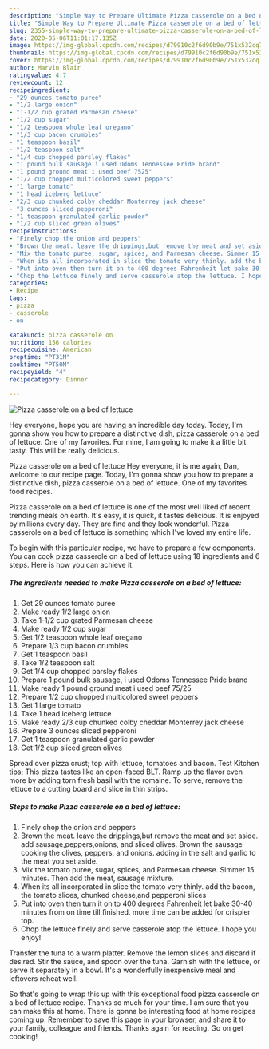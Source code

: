 ```yaml
---
description: "Simple Way to Prepare Ultimate Pizza casserole on a bed of lettuce"
title: "Simple Way to Prepare Ultimate Pizza casserole on a bed of lettuce"
slug: 2355-simple-way-to-prepare-ultimate-pizza-casserole-on-a-bed-of-lettuce
date: 2020-05-06T11:01:17.135Z
image: https://img-global.cpcdn.com/recipes/d79910c2f6d90b9e/751x532cq70/pizza-casserole-on-a-bed-of-lettuce-recipe-main-photo.jpg
thumbnail: https://img-global.cpcdn.com/recipes/d79910c2f6d90b9e/751x532cq70/pizza-casserole-on-a-bed-of-lettuce-recipe-main-photo.jpg
cover: https://img-global.cpcdn.com/recipes/d79910c2f6d90b9e/751x532cq70/pizza-casserole-on-a-bed-of-lettuce-recipe-main-photo.jpg
author: Marvin Blair
ratingvalue: 4.7
reviewcount: 12
recipeingredient:
- "29 ounces tomato puree"
- "1/2 large onion"
- "1-1/2 cup grated Parmesan cheese"
- "1/2 cup sugar"
- "1/2 teaspoon whole leaf oregano"
- "1/3 cup bacon crumbles"
- "1 teaspoon basil"
- "1/2 teaspoon salt"
- "1/4 cup chopped parsley flakes"
- "1 pound bulk sausage i used Odoms Tennessee Pride brand"
- "1 pound ground meat i used beef 7525"
- "1/2 cup chopped multicolored sweet peppers"
- "1 large tomato"
- "1 head iceberg lettuce"
- "2/3 cup chunked colby cheddar Monterrey jack cheese"
- "3 ounces sliced pepperoni"
- "1 teaspoon granulated garlic powder"
- "1/2 cup sliced green olives"
recipeinstructions:
- "Finely chop the onion and peppers"
- "Brown the meat. leave the drippings,but remove the meat and set aside. add sausage,peppers,onions, and sliced olives. Brown the sausage cooking the olives, peppers, and onions. adding in the salt and garlic to the meat you set aside."
- "Mix the tomato puree, sugar, spices, and Parmesan cheese. Simmer 15 minutes. Then add the meat, sausage mixture."
- "When its all incorporated in slice the tomato very thinly. add the bacon, the tomato slices, chunked cheese,and pepperoni slices"
- "Put into oven then turn it on to 400 degrees Fahrenheit let bake 30-40 minutes from on time till finished. more time can be added for crispier top."
- "Chop the lettuce finely and serve casserole atop the lettuce. I hope you enjoy!"
categories:
- Recipe
tags:
- pizza
- casserole
- on

katakunci: pizza casserole on 
nutrition: 156 calories
recipecuisine: American
preptime: "PT31M"
cooktime: "PT50M"
recipeyield: "4"
recipecategory: Dinner

---
```



![Pizza casserole on a bed of lettuce](https://img-global.cpcdn.com/recipes/d79910c2f6d90b9e/751x532cq70/pizza-casserole-on-a-bed-of-lettuce-recipe-main-photo.jpg)

Hey everyone, hope you are having an incredible day today. Today, I'm gonna show you how to prepare a distinctive dish, pizza casserole on a bed of lettuce. One of my favorites. For mine, I am going to make it a little bit tasty. This will be really delicious.

Pizza casserole on a bed of lettuce Hey everyone, it is me again, Dan, welcome to our recipe page. Today, I&#39;m gonna show you how to prepare a distinctive dish, pizza casserole on a bed of lettuce. One of my favorites food recipes.

Pizza casserole on a bed of lettuce is one of the most well liked of recent trending meals on earth. It's easy, it is quick, it tastes delicious. It is enjoyed by millions every day. They are fine and they look wonderful. Pizza casserole on a bed of lettuce is something which I've loved my entire life.


To begin with this particular recipe, we have to prepare a few components. You can cook pizza casserole on a bed of lettuce using 18 ingredients and 6 steps. Here is how you can achieve it.

<!--inarticleads1-->

##### The ingredients needed to make Pizza casserole on a bed of lettuce:

1. Get 29 ounces tomato puree
1. Make ready 1/2 large onion
1. Take 1-1/2 cup grated Parmesan cheese
1. Make ready 1/2 cup sugar
1. Get 1/2 teaspoon whole leaf oregano
1. Prepare 1/3 cup bacon crumbles
1. Get 1 teaspoon basil
1. Take 1/2 teaspoon salt
1. Get 1/4 cup chopped parsley flakes
1. Prepare 1 pound bulk sausage, i used Odoms Tennessee Pride brand
1. Make ready 1 pound ground meat i used beef 75/25
1. Prepare 1/2 cup chopped multicolored sweet peppers
1. Get 1 large tomato
1. Take 1 head iceberg lettuce
1. Make ready 2/3 cup chunked colby cheddar Monterrey jack cheese
1. Prepare 3 ounces sliced pepperoni
1. Get 1 teaspoon granulated garlic powder
1. Get 1/2 cup sliced green olives


Spread over pizza crust; top with lettuce, tomatoes and bacon. Test Kitchen tips; This pizza tastes like an open-faced BLT. Ramp up the flavor even more by adding torn fresh basil with the romaine. To serve, remove the lettuce to a cutting board and slice in thin strips. 

<!--inarticleads2-->

##### Steps to make Pizza casserole on a bed of lettuce:

1. Finely chop the onion and peppers
1. Brown the meat. leave the drippings,but remove the meat and set aside. add sausage,peppers,onions, and sliced olives. Brown the sausage cooking the olives, peppers, and onions. adding in the salt and garlic to the meat you set aside.
1. Mix the tomato puree, sugar, spices, and Parmesan cheese. Simmer 15 minutes. Then add the meat, sausage mixture.
1. When its all incorporated in slice the tomato very thinly. add the bacon, the tomato slices, chunked cheese,and pepperoni slices
1. Put into oven then turn it on to 400 degrees Fahrenheit let bake 30-40 minutes from on time till finished. more time can be added for crispier top.
1. Chop the lettuce finely and serve casserole atop the lettuce. I hope you enjoy!


Transfer the tuna to a warm platter. Remove the lemon slices and discard if desired. Stir the sauce, and spoon over the tuna. Garnish with the lettuce, or serve it separately in a bowl. It&#39;s a wonderfully inexpensive meal and leftovers reheat well. 

So that's going to wrap this up with this exceptional food pizza casserole on a bed of lettuce recipe. Thanks so much for your time. I am sure that you can make this at home. There is gonna be interesting food at home recipes coming up. Remember to save this page in your browser, and share it to your family, colleague and friends. Thanks again for reading. Go on get cooking!
